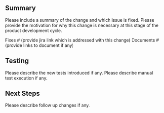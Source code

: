 ## Summary
Please include a summary of the change and which issue is fixed. Please provide the motivation for why this change is necessary at this stage of the product development cycle.

Fixes # (provide jira link which is addressed with this change)
Documents # (provide links to document if any)

## Testing
Please describe the new tests introduced if any. 
Please describe manual test execution if any. 

## Next Steps
Please describe follow up changes if any.


